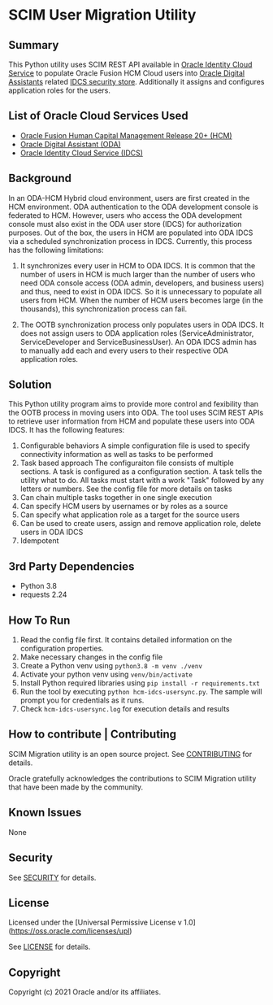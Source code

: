 
# SCIM User Migration Utility


## Summary
This Python utility uses SCIM REST API available in [Oracle Identity Cloud Service](https://docs.oracle.com/en/cloud/paas/identity-cloud/index.html) to populate Oracle Fusion HCM Cloud users into   [Oracle Digital Assistants](https://www.oracle.com/uk/chatbots/digital-assistant-platform/) related [IDCS security store](https://docs.oracle.com/en/cloud/paas/identity-cloud/index.html). Additionally it assigns and configures application roles for the users.


## List of Oracle Cloud Services Used

- [Oracle Fusion Human Capital Management Release 20+ (HCM)](https://go.oracle.com/lp=67507?src1=:ad:pas:go:dg:RC_WWMK160606P00115C0013:_uk_hcm_emea_dm_en&SC=sckw=WWMK160606P00115C0013&mkwid=%7cpmt%7ce%7cpdv%7cc%7c&GOOGLE&oracle+human+capital+management&CjwKCAiAoOz-BRBdEiwAyuvA6799arSnD0zbAxPFKqqv5Gg6ADfVsyDndAI9vpM2swr3I9_4_zorChoCDhMQAvD_BwE&gclid=CjwKCAiAoOz-BRBdEiwAyuvA6799arSnD0zbAxPFKqqv5Gg6ADfVsyDndAI9vpM2swr3I9_4_zorChoCDhMQAvD_BwE&gclsrc=aw.ds)
- [Oracle Digital Assistant (ODA)](https://www.oracle.com/uk/chatbots/digital-assistant-platform/)
- [Oracle Identity Cloud Service (IDCS)](https://docs.oracle.com/en/cloud/paas/identity-cloud/index.html)

## Background

In an ODA-HCM Hybrid cloud environment, users are first created in the HCM environment. ODA authentication to the ODA development console is federated to HCM. However, users who access the ODA development console must also exist in the ODA user store (IDCS) for authorization purposes. Out of the box, the users in HCM are populated into ODA IDCS via a scheduled synchronization process in IDCS. Currently, this process has the following limitations:

1. It synchronizes every user in HCM to ODA IDCS.
   It is common that the number of users in HCM is much larger than the number of users who need ODA console access (ODA admin, developers, and business users) and thus, need to exist in ODA IDCS. So it is unnecessary to populate all users from HCM. When the number of HCM users becomes large (in the thousands), this synchronization process can fail.

2. The OOTB synchronization process only populates users in ODA IDCS. It does not assign users to ODA application roles (ServiceAdministrator, ServiceDeveloper and ServiceBusinessUser).
   An ODA IDCS admin has to manually add each and every users to their respective ODA application roles.


## Solution

This Python utility program aims to provide more control and fexibility than the OOTB process in moving users into ODA. The tool uses SCIM REST APIs to retrieve user information from HCM and populate these users into ODA IDCS. It has the following features:

1. Configurable behaviors
   A simple configuration file is used to specify connectivity information as well as tasks to be performed
2. Task based approach
   The configuraiton file consists of multiple sections. A task is configured as a configuration section. A task tells the utility what to do. All tasks must start with a work "Task" followed by any letters or numbers. See the config file for more details on tasks
3. Can chain multiple tasks together in one single execution
4. Can specify HCM users by usernames or by roles as a source
5. Can specify what application role as a target for the source users
6. Can be used to create users, assign and remove application role, delete users in ODA IDCS
7. Idempotent


## 3rd Party Dependencies

- Python 3.8
- requests 2.24

##  How To Run

1. Read the config file first. It contains detailed information on the configuration properties.
2. Make necessary changes in the config file
3. Create a Python venv using `python3.8 -m venv ./venv`
4. Activate your python venv  using `venv/bin/activate`
5. Install Python required libraries using `pip install -r requirements.txt`
6. Run the tool by executing  `python hcm-idcs-usersync.py`. The sample will prompt you for credentials as it runs.
7. Check `hcm-idcs-usersync.log` for execution details and results


## How to contribute | Contributing
SCIM Migration utility is an open source project.
See [CONTRIBUTING](./CONTRIBUTING.md) for details.

Oracle gratefully acknowledges the contributions to SCIM Migration utility that have been made by the community.

## Known Issues
None

## Security
See [SECURITY](./SECURITY.md) for details.

## License
Licensed under the [Universal Permissive License v 1.0] (https://oss.oracle.com/licenses/upl)

See [LICENSE](./LICENSE.txt) for details.

## Copyright
Copyright (c) 2021 Oracle and/or its affiliates.